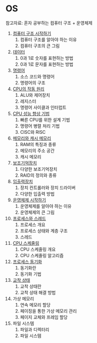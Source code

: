# OS

참고자료: 혼자 공부하는 컴퓨터 구조 + 운영체제

1. [컴퓨터 구조 시작하기](./컴퓨터%20구조%20시작하기.md)
    1. 컴퓨터 구조를 알아야 하는 이유
    2. 컴퓨터 구조의 큰 그림
2. [데이터](./데이터.md)
    1. 0과 1로 숫자를 표현하는 방법
    2. 0과 1로 문자를 표현하는 방법
3. [명령어](./명령어.md)
    1. 소스 코드와 명령어
    2. 명령어의 구조
4. [CPU의 작동 원리](./CPU의%20작동%20원리.md)
    1. ALU와 제어장치
    2. 레지스터
    3. 명령어 사이클과 인터럽트
5. [CPU 성능 향상 기법](./CPU%20성능%20향상%20기법.md)
    1. 빠른 CPU를 위한 설계 기법
    2. 명령어 병렬 처리 기법
    3. CISC와 RISC
6. [메모리와 캐시 메모리](./메모리와%20캐시%20메모리.md)
    1. RAM의 특징과 종류
    2. 메모리의 주소 공간
    3. 캐시 메모리
7. [보조기억장치](./보조기억장치.md)
    1. 다양한 보조기억장치
    2. RAID의 정의와 종류
8. [입출력장치](./입출력장치.md)
    1. 장치 컨트롤러와 장치 드라이버
    2. 다양한 입출력 방법
9. [운영체제 시작하기](./운영체제%20시작하기.md)
    1. 운영체제를 알아야 하는 이유
    2. 운영체제의 큰 그림
10. [프로세스와 스레드](./프로세스와%20스레드.md)
    1. 프로세스 개요
    2. 프로세스 상태와 계층 구조
    3. 스레드
11. [CPU 스케줄링](./CPU%20스케줄링.md)
    1. CPU 스케줄링 개요
    2. CPU 스케줄링 알고리즘
12. [프로세스 동기화](./프로세스%20동기화.md)
    1. 동기화란
    2. 동기화 기법
13. [교착 상태](./교착%20상태.md)
    1. 교착 상태란
    2. 교착 상태 해결 방법
14. 가상 메모리
    1. 연속 메모리 할당
    2. 페이징을 통한 가상 메모리 관리
    3. 페이지 교체와 프레임 할당
15. 파일 시스템
    1. 파일과 디렉터리
    2. 파일 시스템
